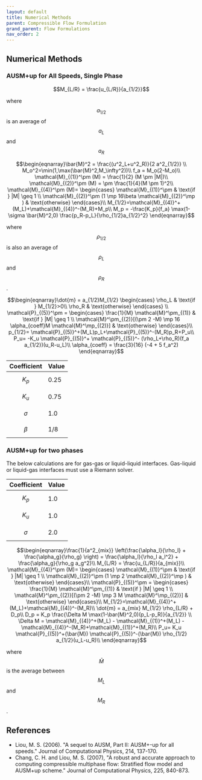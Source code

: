 ```yaml
---
layout: default
title: Numerical Methods
parent: Compressible Flow Formulation
grand_parent: Flow Formulations
nav_order: 2
---
```


## Numerical Methods

### AUSM+up for All Speeds, Single Phase

$$M_{L/R} =  \frac{u_{L/R}}{a_{1/2}}$$

where $$a_{1/2}$$ is an average of $$a_L$$ and $$a_R$$

$$\begin{eqnarray}\bar{M}^2 = \frac{(u^2_L+u^2_R)}{2 a^2_{1/2}} \\
M_o^2=\min(1,\max(\bar{M}^2,M_\infty^2))\\
f_a = M_o(2-M_o)\\
\mathcal{M}_{(1)}^\pm (M) = \frac{1}{2} (M \pm |M|)\\
\mathcal{M}_{(2)}^\pm (M) = \pm \frac{1}{4}(M \pm 1)^2\\
\mathcal{M}_{(4)}^\pm (M)= \begin{cases}
\mathcal{M}_{(1)}^\pm & \text{if } |M| \geq 1 \\
\mathcal{M}_{(2)}^\pm (1 \mp 16\beta \mathcal{M}_{(2)}^\mp ) & \text{otherwise}
\end{cases}\\
M_{1/2}=\mathcal{M}_{(4)}^+(M_L)+\mathcal{M}_{(4)}^-(M_R)+M_p\\
M_p = -\frac{K_p}{f_a} \max(1-\sigma \bar{M}^2,0) \frac{p_R-p_L}{\rho_{1/2}a_{1/2}^2}
\end{eqnarray}$$

where $$\rho_{1/2}$$ is also an average of $$\rho_L$$ and $$\rho_R$$.

$$\begin{eqnarray}\dot{m} = a_{1/2}M_{1/2} \begin{cases}
\rho_L & \text{if } M_{1/2}>0\\
\rho_R & \text{otherwise}
\end{cases} \\
\mathcal{P}_{(5)}^\pm = \begin{cases}
\frac{1}{M} \mathcal{M}^\pm_{(1)} & \text{if } |M| \geq 1 \\
\mathcal{M}^\pm_{(2)}[(\pm 2 -M) \mp 16 \alpha_{coeff}M \mathcal{M}^\mp_{(2)}] & \text{otherwise}
\end{cases}\\
p_{1/2}= \mathcal{P}_{(5)}^+(M_L)p_L+\mathcal{P}_{(5)}^-(M_R)p_R+P_u\\
P_u= -K_u \mathcal{P}_{(5)}^+ \mathcal{P}_{(5)}^- (\rho_L+\rho_R)(f_a a_{1/2})(u_R-u_L)\\
\alpha_{coeff} = \frac{3}{16} (-4 + 5 f_a^2)
\end{eqnarray}$$

| Coefficient| Value  |
| ---------- | ------ | 
| $$K_p$$    | 0.25   | 
| $$K_u$$    | 0.75   | 
| $$\sigma$$ | 1.0    | 
| $$\beta$$  | 1/8    | 

### AUSM+up for two phases

The below calculations are for gas-gas or liquid-liquid interfaces.  Gas-liquid or liquid-gas interfaces must use a Riemann solver.

| Coefficient| Value  |
| ---------- | ------ | 
| $$K_p$$    | 1.0    | 
| $$K_u$$    | 1.0    | 
| $$\sigma$$ | 2.0    | 

$$\begin{eqnarray}\frac{1}{a^2_{mix}} \left(\frac{\alpha_l}{\rho_l} + \frac{\alpha_g}{\rho_g}  \right) = \frac{\alpha_l}{\rho_l a_l^2} + \frac{\alpha_g}{\rho_g a_g^2}\\
M_{L/R} =  \frac{u_{L/R}}{a_{mix}}\\
\mathcal{M}_{(4)}^\pm (M)= \begin{cases}
\mathcal{M}_{(1)}^\pm & \text{if } |M| \geq 1 \\
\mathcal{M}_{(2)}^\pm (1 \mp 2 \mathcal{M}_{(2)}^\mp ) & \text{otherwise}
\end{cases}\\
\mathcal{P}_{(5)}^\pm = \begin{cases}
\frac{1}{M} \mathcal{M}^\pm_{(1)} & \text{if } |M| \geq 1 \\
\mathcal{M}^\pm_{(2)}[(\pm 2 -M) \mp 3 M \mathcal{M}^\mp_{(2)}] & \text{otherwise}
\end{cases}\\
M_{1/2}=\mathcal{M}_{(4)}^+(M_L)+\mathcal{M}_{(4)}^-(M_R)\\
\dot{m} = a_{mix} M_{1/2} \rho_{L/R} + D_p\\
D_p = K_p \frac{\Delta M \max(1-\bar{M}^2,0)(p_L-p_R)}{a_{1/2}} \\
\Delta M = \mathcal{M}_{(4)}^+(M_L) - \mathcal{M}_{(1)}^+(M_L) -\mathcal{M}_{(4)}^-(M_R)+\mathcal{M}_{(1)}^+(M_R)\\
P_u= K_u \mathcal{P}_{(5)}^+(\bar{M}) \mathcal{P}_{(5)}^-(\bar{M}) \rho_{1/2} a_{1/2}(u_L-u_R)\\
\end{eqnarray}$$

where $$\bar{M}$$ is the average between $$M_L$$ and $$M_R$$.

## References
- Liou, M. S. (2006). "A sequel to AUSM, Part II: AUSM+-up for all speeds." Journal of Computational Physics, 214, 137-170.
- Chang, C. H. and Liou, M. S. (2007), "A robust and accurate approach to computing compressible multiphase flow: Stratified flow model and AUSM+up scheme." Journal of Computational Physics, 225, 840-873.
